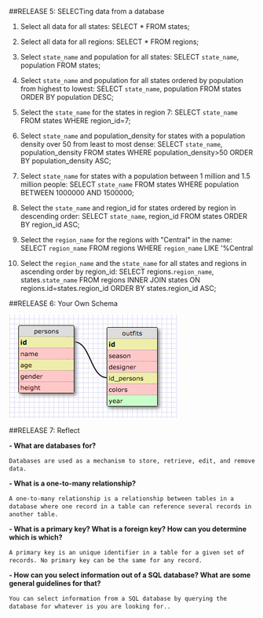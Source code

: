##RELEASE 5: SELECTing data from a database

1. Select all data for all states:
  SELECT * FROM states;

2. Select all data for all regions:
  SELECT * FROM regions;

3. Select `state_name` and population for all states:
  SELECT `state_name`, population FROM states;

4. Select `state_name` and population for all states ordered by population from highest to lowest:
    SELECT `state_name`, population FROM states ORDER BY population DESC;

5. Select the `state_name` for the states in region 7:
  SELECT `state_name` FROM states WHERE region_id=7;

6. Select `state_name` and population_density for states with a population density over 50 from least to most dense:
  SELECT `state_name`, population_density FROM states WHERE population_density>50 ORDER BY population_density ASC;

7. Select `state_name` for states with a population between 1 million and 1.5 million people:
  SELECT `state_name` FROM states WHERE population BETWEEN 1000000 AND 1500000;

8. Select the `state_name` and region_id for states ordered by region in descending order:
  SELECT `state_name`, region_id FROM states ORDER BY region_id ASC;

9. Select the `region_name` for the regions with "Central" in the name:
  SELECT `region_name` FROM regions WHERE `region_name` LIKE '%Central

10. Select the `region_name` and the `state_name` for all states and regions in ascending order by region_id:
  SELECT regions.`region_name`, states.`state_name` FROM regions INNER JOIN states ON regions.id=states.region_id ORDER BY states.region_id ASC;

##RELEASE 6: Your Own Schema

![alt text](clueless_schema.png "Clueless Schema")

##RELEASE 7: Reflect

__- What are databases for?__

    Databases are used as a mechanism to store, retrieve, edit, and remove data.

__- What is a one-to-many relationship?__

    A one-to-many relationship is a relationship between tables in a database where one record in a table can reference several records in another table.

__- What is a primary key? What is a foreign key? How can you determine which is which?__

    A primary key is an unique identifier in a table for a given set of records. No primary key can be the same for any record.

__- How can you select information out of a SQL database? What are some general guidelines for that?__

    You can select information from a SQL database by querying the database for whatever is you are looking for..